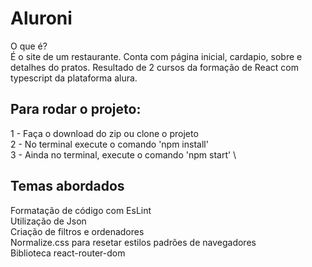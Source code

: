 # Aluroni

O que é? \
É o site de um restaurante. Conta com página inicial, cardapio, sobre e detalhes do pratos. Resultado de 2 cursos da formação de React com typescript da plataforma alura. 

## Para rodar o projeto:

1 - Faça o download do zip ou clone o projeto \
2 - No terminal execute o comando 'npm install' \
3 - Ainda no terminal, execute o comando 'npm start' \

## Temas abordados

Formatação de código com EsLint \
Utilização de Json \
Criação de filtros e ordenadores \
Normalize.css para resetar estilos padrões de navegadores \
Biblioteca react-router-dom
